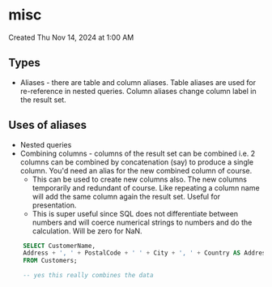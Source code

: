 # misc
Created Thu Nov 14, 2024 at 1:00 AM

## Types
- Aliases - there are table and column aliases. Table aliases are used for re-reference in nested queries. Column aliases change column label in the result set.

## Uses of aliases
- Nested queries
- Combining columns - columns of the result set can be combined i.e. 2 columns can be combined by concatenation (say) to produce a single column. You'd need an alias for the new combined column of course.
	- This can be used to create new columns also. The new columns temporarily and redundant of course. Like repeating a column name will add the same column again the result set. Useful for presentation.
	- This is super useful since SQL does not differentiate between numbers and will coerce numerical strings to numbers and do the calculation. Will be zero for NaN.
```sql
	SELECT CustomerName, 
	Address + ', ' + PostalCode + ' ' + City + ', ' + Country AS Address
	FROM Customers;

	-- yes this really combines the data
```
